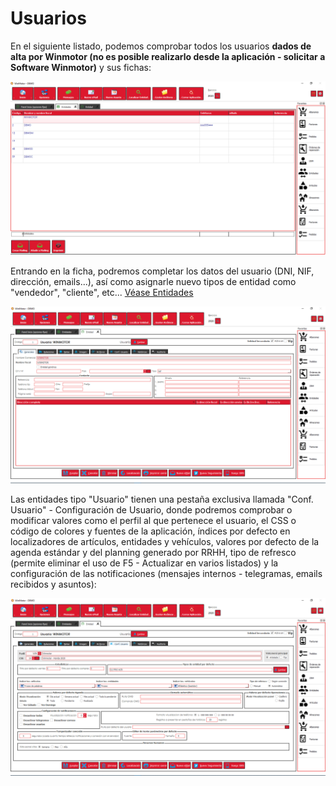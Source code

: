 # Usuarios

En el siguiente listado, podemos comprobar todos los usuarios **dados de alta por Winmotor (no es posible realizarlo desde la aplicación - solicitar a Software Winmotor)** y sus fichas:

![](<../../.gitbook/assets/image (461).png>)

Entrando en la ficha, podremos completar los datos del usuario (DNI, NIF, dirección, emails...), así como asignarle nuevo tipos de entidad como "vendedor", "cliente", etc... [Véase Entidades](../maestros/entidades-1.md)

![](<../../.gitbook/assets/image (462).png>)

Las entidades tipo "Usuario" tienen una pestaña exclusiva llamada "Conf. Usuario" - Configuración de Usuario, donde podremos comprobar o modificar valores como el perfil al que pertenece el usuario, el CSS o código de colores y fuentes de la aplicación, índices por defecto en localizadores de artículos, entidades y vehículos, valores por defecto de la agenda estándar y del planning generado por RRHH, tipo de refresco (permite eliminar el uso de F5 - Actualizar en varios listados) y la configuración de las notificaciones (mensajes internos - telegramas, emails recibidos y asuntos):

![](<../../.gitbook/assets/image (463).png>)
